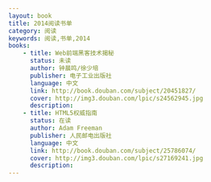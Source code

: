 ```yaml
---
layout: book
title: 2014阅读书单
category: 阅读
keywords: 阅读,书单,2014
books:
    - title: Web前端黑客技术揭秘
      status: 未读
      author: 钟晨鸣/徐少培
      publisher: 电子工业出版社
      language: 中文
      link: http://book.douban.com/subject/20451827/
      cover: http://img3.douban.com/lpic/s24562945.jpg
      description: 
    - title: HTML5权威指南
      status: 在读
      author: Adam Freeman
      publisher: 人民邮电出版社
      language: 中文
      link: http://book.douban.com/subject/25786074/
      cover: http://img3.douban.com/lpic/s27169241.jpg
      description:
---
```

